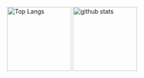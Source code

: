 <p align="left"> 
  <img alt="Top Langs" height="150px" src="https://github-readme-stats.vercel.app/api/top-langs/?username=kunikida007&layout=compact&count_private=true&show_icons=true&theme=onedark" />
  <img alt="github stats" height="150px" src="https://github-readme-stats.vercel.app/api?username=kunikida007&count_private=true&show_icons=true&show_icons=true&theme=onedark" />
</p>

